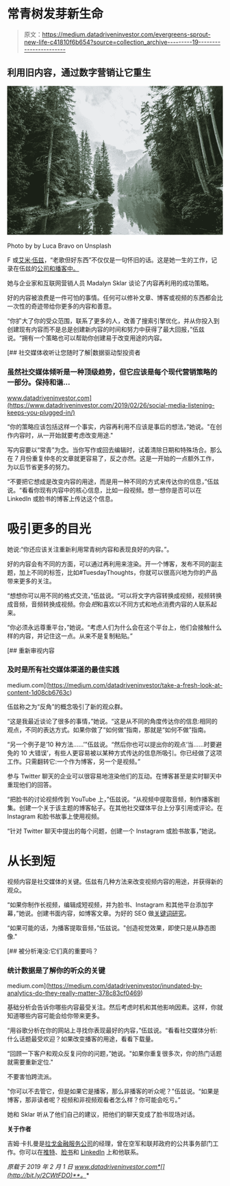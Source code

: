 # 常青树发芽新生命

> 原文：<https://medium.datadriveninvestor.com/evergreens-sprout-new-life-c41810f6b654?source=collection_archive---------19----------------------->

## 利用旧内容，通过数字营销让它重生

![](img/b85ff3c6f6fc77476a195f8b7c51ad3d.png)

Photo by by Luca Bravo on Unsplash

F 或[艾米·伍兹](https://twitter.com/content10x)，“老歌但好东西”不仅仅是一句怀旧的话。这是她一生的工作，记录在伍兹的[公司和播客中。](https://www.content10x.com/)

她与企业家和互联网营销人员 Madalyn Sklar 谈论了内容再利用的成功策略。

好的内容被浪费是一件可怕的事情。任何可以修补文章、博客或视频的东西都会比一次性的奇迹带给你更多的内容和善意。

“你扩大了你的受众范围，联系了更多的人，改善了搜索引擎优化，并从你投入到创建现有内容而不是总是创建新内容的时间和努力中获得了最大回报，”伍兹说。“拥有一个策略也可以帮助你创建易于改变用途的内容。

[](https://www.datadriveninvestor.com/2019/02/26/social-media-listening-keeps-you-plugged-in/) [## 社交媒体收听让您随时了解|数据驱动型投资者

### 虽然社交媒体倾听是一种顶级趋势，但它应该是每个现代营销策略的一部分。保持和谐…

www.datadriveninvestor.com](https://www.datadriveninvestor.com/2019/02/26/social-media-listening-keeps-you-plugged-in/) 

“你的策略应该包括这样一个事实，内容再利用不应该是事后的想法，”她说。"在创作内容时，从一开始就要考虑改变用途."

写内容要以“常青”为念。当你写作或回去编辑时，试着清除日期和特殊场合。那么在 7 月份重复仲冬的文章就更容易了，反之亦然。这是一开始的一点额外工作，为以后节省更多的努力。

“不要把它想成是改变内容的用途，而是用一种不同的方式来传达你的信息，”伍兹说。“看看你现有内容中的核心信息，比如一段视频。想一想你是否可以在 LinkedIn 或脸书的博客上传达这个信息。

# 吸引更多的目光

她说:“你还应该关注重新利用常青树内容和表现良好的内容。”。

好的内容会有不同的方面，可以通过再利用来渲染。开一个博客，发布不同的副主题，加上不同的标签，比如#TuesdayThoughts，你就可以很高兴地为你的产品带来更多的关注。

“想想你可以用不同的格式交流，”伍兹说。“可以将文字内容转换成视频，视频转换成音频，音频转换成视频。你会*把*和喜欢以不同方式和地点消费内容的人联系起来。

“你必须永远尊重平台，”她说。“考虑人们为什么会在这个平台上，他们会接触什么样的内容，并记住这一点。从来不是复制粘贴。”

[](https://medium.com/datadriveninvestor/take-a-fresh-look-at-content-1d08cb6763c) [## 重新审视内容

### 及时是所有社交媒体渠道的最佳实践

medium.com](https://medium.com/datadriveninvestor/take-a-fresh-look-at-content-1d08cb6763c) 

伍兹称之为“反角”的概念吸引了新的观众群。

“这是我最近谈论了很多的事情，”她说。“这是从不同的角度传达你的信息:相同的观点，不同的表达方式。如果你做了“如何做”指南，那就是“如何不做”指南。

“另一个例子是‘10 种方法……’”伍兹说。“然后你也可以提出你的观点‘当……时要避免的 10 大错误’，有些人更容易被以某种方式传达的信息所吸引。你已经做了这项工作。只需翻转它:一个作为博客，另一个是视频。”

参与 Twitter 聊天的企业可以很容易地渲染他们的互动。在博客甚至是实时聊天中重现他们的回答。

“把脸书的讨论视频传到 YouTube 上，”伍兹说。“从视频中提取音频，制作播客剧集。创建一个关于该主题的博客帖子。在其他社交媒体平台上分享引用或评论。在 Instagram 和脸书故事上使用视频。

“针对 Twitter 聊天中提出的每个问题，创建一个 Instagram 或脸书故事，”她说。

# 从长到短

视频内容是社交媒体的关键。伍兹有几种方法来改变视频内容的用途，并获得新的观众。

“如果你制作长视频，编辑成短视频，并为脸书、Instagram 和其他平台添加字幕，”她说。创建书面内容，如博客文章。为好的 SEO 做[关键词研究](https://www.datadriveninvestor.com/2018/12/29/for-seo-the-words-are-key/)。

“如果可能的话，为播客提取音频，”伍兹说。"创造视觉效果，即使只是从静态图像."

[](https://medium.com/datadriveninvestor/inundated-by-analytics-do-they-really-matter-378c83cf0469) [## 被分析淹没:它们真的重要吗？

### 统计数据是了解你的听众的关键

medium.com](https://medium.com/datadriveninvestor/inundated-by-analytics-do-they-really-matter-378c83cf0469) 

基础分析会告诉你哪些内容最受关注。然后考虑时机和其他影响因素。这样，你就知道哪些内容可能会给你带来更多。

“用谷歌分析在你的网站上寻找你表现最好的内容，”伍兹说。“看看社交媒体分析:什么话题最受欢迎？如果改变播客的用途，看看下载量。

“回顾一下客户和观众反复问你的问题，”她说。"如果你重复很多次，你的热门话题就需要重新定位."

不要害怕跨流派。

"你可以不去管它，但是如果它是播客，那么非播客的听众呢？"伍兹说。“如果是博客，那非读者呢？视频和非视频观看者怎么样？你可能会吃亏。”

她和 Sklar 听从了他们自己的建议，把他们的聊天变成了脸书现场对话。

**关于作者**

吉姆·卡扎曼是[拉戈金融服务公司](http://largofinancialservices.com)的经理，曾在空军和联邦政府的公共事务部门工作。你可以在[推特](https://twitter.com/JKatzaman)、[脸书](https://www.facebook.com/jim.katzaman)和 [LinkedIn](https://www.linkedin.com/in/jim-katzaman-33641b21/) 上和他联系。

*原载于 2019 年 2 月 1 日 www.datadriveninvestor.com*[](http://bit.ly/2CWtFDO)**。**
